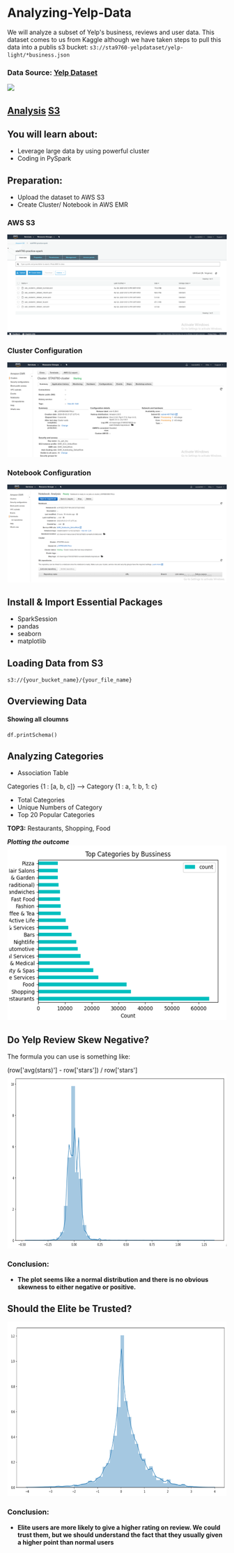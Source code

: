 # Analyzing-Yelp-Data
We will analyze a subset of Yelp's business, reviews and user data. This dataset comes to us from Kaggle although we have taken steps to pull this data into a publis s3 bucket: `s3://sta9760-yelpdataset/yelp-light/*business.json`

### Data Source: [Yelp Dataset](https://www.kaggle.com/yelp-dataset/yelp-dataset#yelp_academic_dataset_user.json)
<img src = 'https://media.giphy.com/media/1iphue3Q2fJuCzkjmC/giphy.gif' width = '300' high = '50'>

## [Analysis](https://github.com/mendel462/Analyzing-Yelp-Data/blob/master/Analysis.ipynb) [S3](https://console.aws.amazon.com/s3/buckets/sta9760-practice-spark/?region=us-east-1&tab=overview)

## You will learn about:
- Leverage large data by using powerful cluster
- Coding in PySpark

## Preparation:
- Upload the dataset to AWS S3
- Create Cluster/ Notebook in AWS EMR

### AWS S3

![](https://github.com/mendel462/Analyzing-Yelp-Data/blob/master/10GB%20Yelp%20Analysis-PySpark/Upload%20data%20to%20S3.png)
### Cluster Configuration 
![](https://github.com/mendel462/Analyzing-Yelp-Data/blob/master/10GB%20Yelp%20Analysis-PySpark/Create%20cluster.png)
### Notebook Configuration
![](https://github.com/mendel462/Analyzing-Yelp-Data/blob/master/10GB%20Yelp%20Analysis-PySpark/Create%20Notebook.png)

## Install & Import Essential Packages
- SparkSession
- pandas
- seaborn
- matplotlib

## Loading Data from S3
```
s3://{your_bucket_name}/{your_file_name}
```

## Overviewing Data
#### Showing all cloumns
```
df.printSchema()
```
## Analyzing Categories
- Association Table

Categories {1 : [a, b, c]} --> Category {1 : a, 1: b, 1: c}
- Total Categories
- Unique Numbers of Category
- Top 20 Popular Categories

**TOP3:** Restaurants, Shopping, Food

***Plotting the outcome***
<img src="https://github.com/mendel462/Analyzing-Yelp-Data/blob/master/10GB%20Yelp%20Analysis-PySpark/top20.PNG" height="400" width="560"> 
## Do Yelp Review Skew Negative?

The formula you can use is something like:

(row['avg(stars)'] - row['stars']) / row['stars']
<img src="https://github.com/mendel462/Analyzing-Yelp-Data/blob/master/10GB%20Yelp%20Analysis-PySpark/skew.PNG" height="400" width="560">
### Conclusion:
- **The plot seems like a normal distribution and there is no obvious skewness to either negative or positive.**
## Should the Elite be Trusted?
<img src="https://github.com/mendel462/Analyzing-Yelp-Data/blob/master/10GB%20Yelp%20Analysis-PySpark/diff.PNG" height="400" width="560">

### Conclusion:
- **Elite users are more likely to give a higher rating on review. We could trust them, but we should understand the fact that they usually given a higher point than normal users** 
